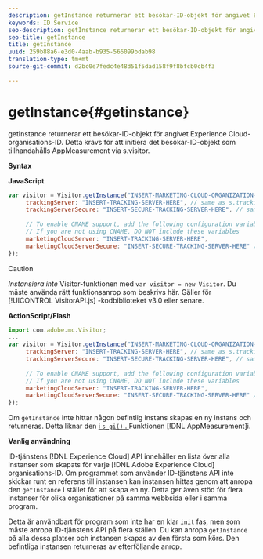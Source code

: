```yaml
---
description: getInstance returnerar ett besökar-ID-objekt för angivet Experience Cloud-organisations-ID. Detta krävs för att initiera det besökar-ID-objekt som tillhandahålls AppMeasurement via s.visitor.
keywords: ID Service
seo-description: getInstance returnerar ett besökar-ID-objekt för angivet Experience Cloud-organisations-ID. Detta krävs för att initiera det besökar-ID-objekt som tillhandahålls AppMeasurement via s.visitor.
seo-title: getInstance
title: getInstance
uuid: 259b88a6-e3d0-4aab-b935-566099bdab98
translation-type: tm+mt
source-git-commit: d2bc0e7fedc4e48d51f5dad158f9f8bfcb0cb4f3

---
```



# getInstance{#getinstance}

getInstance returnerar ett besökar-ID-objekt för angivet Experience Cloud-organisations-ID. Detta krävs för att initiera det besökar-ID-objekt som tillhandahålls AppMeasurement via s.visitor.

**Syntax**

**JavaScript**

```js
var visitor = Visitor.getInstance("INSERT-MARKETING-CLOUD-ORGANIZATION-ID-HERE", { 
     trackingServer: "INSERT-TRACKING-SERVER-HERE", // same as s.trackingServer 
     trackingServerSecure: "INSERT-SECURE-TRACKING-SERVER-HERE", // same as s.trackingServerSecure 
 
     // To enable CNAME support, add the following configuration variables 
     // If you are not using CNAME, DO NOT include these variables 
     marketingCloudServer: "INSERT-TRACKING-SERVER-HERE", 
     marketingCloudServerSecure: "INSERT-SECURE-TRACKING-SERVER-HERE" // same as s.trackingServerSecure 
});
```

>[!CAUTION]
>
>*Instansiera inte* Visitor-funktionen med `var visitor = new Visitor`. Du måste använda rätt funktionsanrop som beskrivs här. Gäller för [!UICONTROL VisitorAPI.js] -kodbiblioteket v3.0 eller senare.

**ActionScript/Flash**

```js
import com.adobe.mc.Visitor; 
... 
var visitor = Visitor.getInstance("INSERT-MARKETING-CLOUD-ORGANIZATION-ID-HERE", { 
     trackingServer: "INSERT-TRACKING-SERVER-HERE", // same as s.trackingServer 
     trackingServerSecure: "INSERT-SECURE-TRACKING-SERVER-HERE", // same as s.trackingServerSecure 
 
     // To enable CNAME support, add the following configuration variables 
     // If you are not using CNAME, DO NOT include these variables 
     marketingCloudServer: "INSERT-TRACKING-SERVER-HERE", 
     marketingCloudServerSecure: "INSERT-SECURE-TRACKING-SERVER-HERE" // same as s.trackingServerSecure 
});
```

Om `getInstance` inte hittar någon befintlig instans skapas en ny instans och returneras. Detta liknar den [ i `s_gi()` . ](https://docs.adobe.com/content/help/en/analytics/implementation/vars/functions/s-gi.html) Funktionen [!DNL AppMeasurement]i.

**Vanlig användning**

ID-tjänstens [!DNL Experience Cloud] API innehåller en lista över alla instanser som skapats för varje [!DNL Adobe Experience Cloud] organisations-ID. Om programmet som använder ID-tjänstens API inte skickar runt en referens till instansen kan instansen hittas genom att anropa den `getInstance` i stället för att skapa en ny. Detta ger även stöd för flera instanser för olika organisationer på samma webbsida eller i samma program.

Detta är användbart för program som inte har en klar `init` fas, men som måste anropa ID-tjänstens API på flera ställen. Du kan anropa `getInstance` på alla dessa platser och instansen skapas av den första som körs. Den befintliga instansen returneras av efterföljande anrop.
